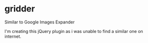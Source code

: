 gridder
=======

Similar to Google Images Expander 

I'm creating this jQuery plugin as i was unable to find a similar one on internet. 
